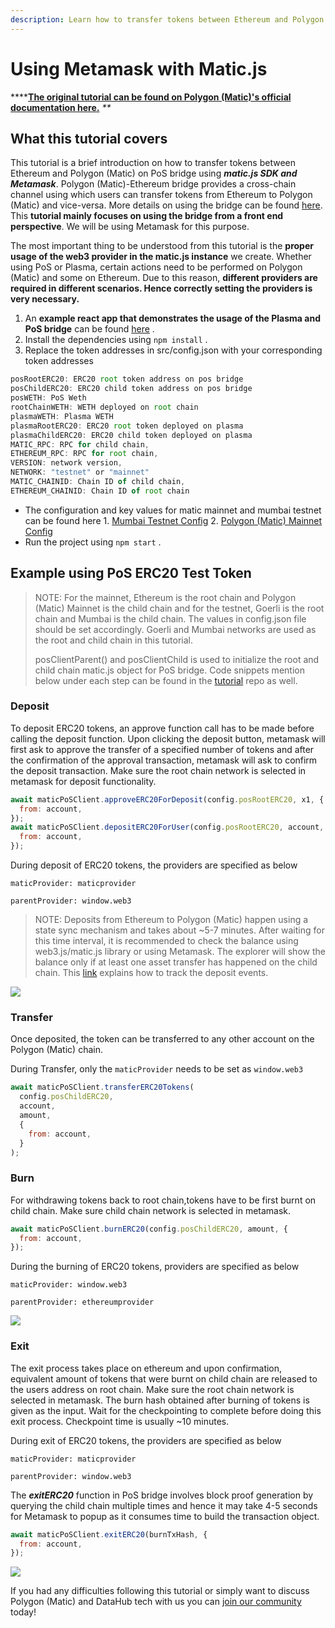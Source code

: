 ```yaml
---
description: Learn how to transfer tokens between Ethereum and Polygon (Matic)
---
```


# Using Metamask with Matic.js

\*\*\*\*[**The original tutorial can be found on Polygon \(Matic\)'s official documentation here.**](https://docs.matic.network/docs/develop/pos-using-metamask) _\*\*_

## What this tutorial covers

This tutorial is a brief introduction on how to transfer tokens between Ethereum and Polygon \(Matic\) on PoS bridge using _**matic.js SDK and Metamask**_. Polygon \(Matic\)-Ethereum bridge provides a cross-chain channel using which users can transfer tokens from Ethereum to Polygon \(Matic\) and vice-versa. More details on using the bridge can be found [here](https://docs.matic.network/docs/develop/ethereum-matic/pos/getting-started). This **tutorial mainly focuses on using the bridge from a front end perspective**. We will be using Metamask for this purpose.

The most important thing to be understood from this tutorial is the **proper usage of the web3 provider in the matic.js instance** we create. Whether using PoS or Plasma, certain actions need to be performed on Polygon \(Matic\) and some on Ethereum. Due to this reason, **different providers are required in different scenarios. Hence correctly setting the providers is very necessary.**

1. An **example react app that demonstrates the usage of the Plasma and PoS bridge** can be found [here](https://github.com/maticnetwork/pos-plasma-tutorial) .
2. Install the dependencies using `npm install` .
3. Replace the token addresses in src/config.json with your corresponding token addresses

```javascript
posRootERC20: ERC20 root token address on pos bridge
posChildERC20: ERC20 child token address on pos bridge
posWETH: PoS Weth
rootChainWETH: WETH deployed on root chain
plasmaWETH: Plasma WETH
plasmaRootERC20: ERC20 root token deployed on plasma
plasmaChildERC20: ERC20 child token deployed on plasma
MATIC_RPC: RPC for child chain,
ETHEREUM_RPC: RPC for root chain,
VERSION: network version,
NETWORK: "testnet" or "mainnet"
MATIC_CHAINID: Chain ID of child chain,
ETHEREUM_CHAINID: Chain ID of root chain
```

* The configuration and key values for matic mainnet and mumbai testnet can be found here 1. [Mumbai Testnet Config](https://static.matic.network/network/testnet/mumbai/index.json) 2. [Polygon \(Matic\) Mainnet Config](https://static.matic.network/network/mainnet/v1/index.json)
* Run the project using `npm start` .

## Example using PoS ERC20 Test Token

> NOTE: For the mainnet, Ethereum is the root chain and Polygon \(Matic\) Mainnet is the child chain and for the testnet, Goerli is the root chain and Mumbai is the child chain. The values in config.json file should be set accordingly. Goerli and Mumbai networks are used as the root and child chain in this tutorial.
>
> posClientParent\(\) and posClientChild is used to initialize the root and child chain matic.js object for PoS bridge. Code snippets mention below under each step can be found in the [tutorial](https://github.com/maticnetwork/pos-plasma-tutorial) repo as well.

### Deposit

To deposit ERC20 tokens, an approve function call has to be made before calling the deposit function. Upon clicking the deposit button, metamask will first ask to approve the transfer of a specified number of tokens and after the confirmation of the approval transaction, metamask will ask to confirm the deposit transaction. Make sure the root chain network is selected in metamask for deposit functionality.

```javascript
await maticPoSClient.approveERC20ForDeposit(config.posRootERC20, x1, {
  from: account,
});
await maticPoSClient.depositERC20ForUser(config.posRootERC20, account, amount, {
  from: account,
});
```

During deposit of ERC20 tokens, the providers are specified as below

`maticProvider: maticprovider`

`parentProvider: window.web3`

> NOTE: Deposits from Ethereum to Polygon \(Matic\) happen using a state sync mechanism and takes about ~5-7 minutes. After waiting for this time interval, it is recommended to check the balance using web3.js/matic.js library or using Metamask. The explorer will show the balance only if at least one asset transfer has happened on the child chain. This [link](https://docs.matic.network/docs/develop/ethereum-matic/pos/deposit-withdraw-event-pos/) explains how to track the deposit events.

![](https://docs.matic.network/img/pos-using-metamask/deposit.png)

### Transfer

Once deposited, the token can be transferred to any other account on the Polygon \(Matic\) chain.

During Transfer, only the `maticProvider` needs to be set as `window.web3`

```javascript
await maticPoSClient.transferERC20Tokens(
  config.posChildERC20,
  account,
  amount,
  {
    from: account,
  }
);
```

### Burn

For withdrawing tokens back to root chain,tokens have to be first burnt on child chain. Make sure child chain network is selected in metamask.

```javascript
await maticPoSClient.burnERC20(config.posChildERC20, amount, {
  from: account,
});
```

During the burning of ERC20 tokens, providers are specified as below

`maticProvider: window.web3`

`parentProvider: ethereumprovider`

![](https://docs.matic.network/img/pos-using-metamask/burn.png)

### Exit

The exit process takes place on ethereum and upon confirmation, equivalent amount of tokens that were burnt on child chain are released to the users address on root chain. Make sure the root chain network is selected in metamask. The burn hash obtained after burning of tokens is given as the input. Wait for the checkpointing to complete before doing this exit process. Checkpoint time is usually ~10 minutes.

During exit of ERC20 tokens, the providers are specified as below

`maticProvider: maticprovider`

`parentProvider: window.web3`

The _**exitERC20**_ function in PoS bridge involves block proof generation by querying the child chain multiple times and hence it may take 4-5 seconds for Metamask to popup as it consumes time to build the transaction object.

```javascript
await maticPoSClient.exitERC20(burnTxHash, {
  from: account,
});
```

![](https://docs.matic.network/img/pos-using-metamask/exit.png)

If you had any difficulties following this tutorial or simply want to discuss Polygon \(Matic\) and DataHub tech with us you can [join our community](https://discord.gg/Chhuv5zHy3) today!

